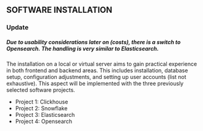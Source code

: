 ## SOFTWARE INSTALLATION

### Update

##### Due to usability considerations later on (costs), there is a switch to Opensearch. The handling is very similar to Elasticsearch.



The installation on a local or virtual server aims to gain practical experience in both frontend and backend areas. This includes installation, database setup, configuration adjustments, and setting up user accounts (list not exhaustive). This aspect will be implemented with the three previously selected software projects.
  - Project 1: Clickhouse
  - Project 2: Snowflake
  - Project 3: Elasticsearch
  - Project 4: Opensearch

